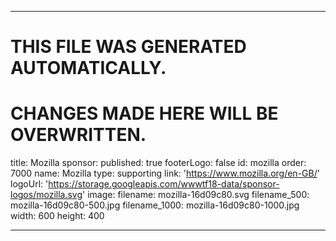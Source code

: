 ----

# THIS FILE WAS GENERATED AUTOMATICALLY.
# CHANGES MADE HERE WILL BE OVERWRITTEN.

title: Mozilla
sponsor:
  published: true
  footerLogo: false
  id: mozilla
  order: 7000
  name: Mozilla
  type: supporting
  link: 'https://www.mozilla.org/en-GB/'
  logoUrl: 'https://storage.googleapis.com/wwwtf18-data/sponsor-logos/mozilla.svg'
  image:
    filename: mozilla-16d09c80.svg
    filename_500: mozilla-16d09c80-500.jpg
    filename_1000: mozilla-16d09c80-1000.jpg
    width: 600
    height: 400

----

